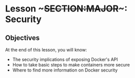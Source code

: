 <!SLIDE>
# Lesson ~~~SECTION:MAJOR~~~: Security
## Objectives

At the end of this lesson, you will know:

* The security implications of exposing Docker's API
* How to take basic steps to make containers more secure
* Where to find more information on Docker security
